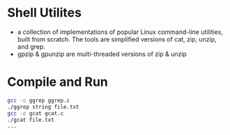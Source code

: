 # Shell Utilites
- a collection of implementations of popular Linux command-line utilities, built from scratch. The tools are simplified versions of cat, zip, unzip, and grep.
- gpzip & gpunzip are multi-threaded versions of zip & unzip
# Compile and Run
```bash
gcc -o ggrep ggrep.c
./ggrep string file.txt
gcc -o gcat gcat.c
./gcat file.txt
...
```